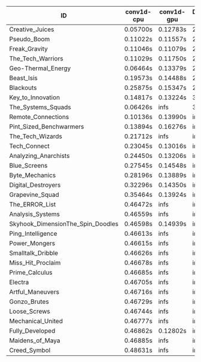 |ID|conv1d-cpu|conv1d-gpu|DWSPConv2D-gpu|gemm-gpu|avg|
|-|-|-|-|-|-|
|Creative_Juices|0.05700s|0.12783s|2.87815s|1.74856s|1.20288s|
|Pseudo_Boom|0.11022s|0.11557s|2.92946s|1.80453s|1.23994s|
|Freak_Gravity|0.11046s|0.11079s|2.94386s|1.80818s|1.24333s|
|The_Tech_Warriors|0.11029s|0.11750s|2.94165s|1.80884s|1.24457s|
|Geo-Thermal_Energy|0.06464s|0.13379s|2.89976s|1.94615s|1.26109s|
|Beast_Isis|0.19573s|0.14488s|2.88940s|1.95703s|1.29676s|
|Blackouts|0.25875s|0.15347s|2.89797s|1.93996s|1.31254s|
|Key_to_Innovation|0.14817s|0.13224s|3.12185s|2.19004s|1.39807s|
|The_Systems_Squads|0.06426s|infs|3.11017s|1.83273s|infs|
|Remote_Connections|0.10136s|0.13990s|infs|4.51382s|infs|
|Pint_Sized_Benchwarmers|0.13894s|0.16276s|infs|1.81651s|infs|
|The_Tech_Wizards|0.21712s|infs|infs|4.51855s|infs|
|Tech_Connect|0.23045s|0.13016s|infs|1.99582s|infs|
|Analyzing_Anarchists|0.24450s|0.13206s|infs|2.62665s|infs|
|Blue_Screens|0.27545s|0.14548s|infs|2.63644s|infs|
|Byte_Mechanics|0.28196s|0.13889s|infs|4.48673s|infs|
|Digital_Destroyers|0.32296s|0.14350s|infs|4.50128s|infs|
|Grapevine_Squad|0.35464s|0.13924s|infs|2.56506s|infs|
|The_ERROR_List|0.46472s|infs|infs|4.49244s|infs|
|Analysis_Systems|0.46559s|infs|infs|4.52190s|infs|
|Skyhook_DimensionThe_Spin_Doodles|0.46598s|0.14939s|infs|infs|infs|
|Ping_Intelligence|0.46613s|infs|infs|4.50001s|infs|
|Power_Mongers|0.46615s|infs|infs|4.54597s|infs|
|Smalltalk_Dribble|0.46626s|infs|infs|4.52471s|infs|
|Miss_Hit_Proclaim|0.46678s|infs|infs|4.48428s|infs|
|Prime_Calculus|0.46685s|infs|infs|4.49117s|infs|
|Electra|0.46705s|infs|infs|4.50967s|infs|
|Artful_Maneuvers|0.46716s|infs|infs|4.50551s|infs|
|Gonzo_Brutes|0.46729s|infs|infs|4.48124s|infs|
|Loose_Screws|0.46744s|infs|infs|4.50437s|infs|
|Mechanical_United|0.46777s|infs|infs|4.50958s|infs|
|Fully_Developed|0.46862s|0.12802s|infs|4.50290s|infs|
|Maidens_of_Maya|0.46885s|infs|infs|4.49331s|infs|
|Creed_Symbol|0.48631s|infs|infs|4.48971s|infs|
